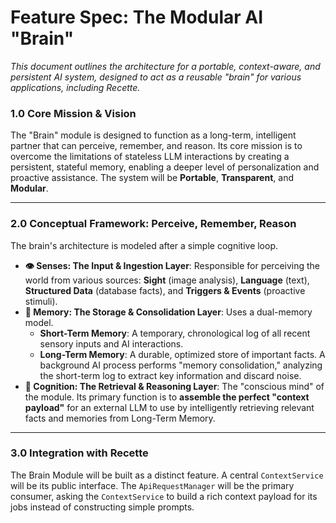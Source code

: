 # **Feature Spec: The Modular AI "Brain"**

*This document outlines the architecture for a portable, context-aware, and persistent AI system, designed to act as a reusable "brain" for various applications, including Recette.*

### **1.0 Core Mission & Vision**

The "Brain" module is designed to function as a long-term, intelligent partner that can perceive, remember, and reason. Its core mission is to overcome the limitations of stateless LLM interactions by creating a persistent, stateful memory, enabling a deeper level of personalization and proactive assistance. The system will be **Portable**, **Transparent**, and **Modular**.

---

### **2.0 Conceptual Framework: Perceive, Remember, Reason**

The brain's architecture is modeled after a simple cognitive loop.

* **👁️ Senses: The Input & Ingestion Layer**: Responsible for perceiving the world from various sources: **Sight** (image analysis), **Language** (text), **Structured Data** (database facts), and **Triggers & Events** (proactive stimuli).
* **🧠 Memory: The Storage & Consolidation Layer**: Uses a dual-memory model.
    * **Short-Term Memory**: A temporary, chronological log of all recent sensory inputs and AI interactions.
    * **Long-Term Memory**: A durable, optimized store of important facts. A background AI process performs "memory consolidation," analyzing the short-term log to extract key information and discard noise.
* **🤔 Cognition: The Retrieval & Reasoning Layer**: The "conscious mind" of the module. Its primary function is to **assemble the perfect "context payload"** for an external LLM to use by intelligently retrieving relevant facts and memories from Long-Term Memory.

---

### **3.0 Integration with Recette**

The Brain Module will be built as a distinct feature. A central `ContextService` will be its public interface. The `ApiRequestManager` will be the primary consumer, asking the `ContextService` to build a rich context payload for its jobs instead of constructing simple prompts.